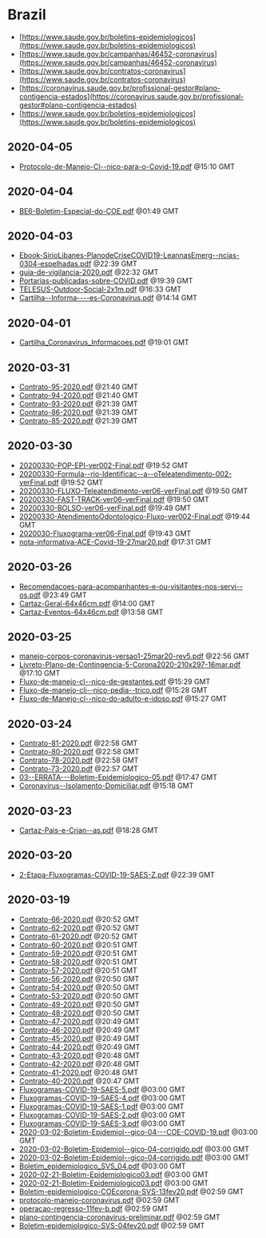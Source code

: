 # Brazil

* [https://www.saude.gov.br/boletins-epidemiologicos](https://www.saude.gov.br/boletins-epidemiologicos)
* [https://www.saude.gov.br/campanhas/46452-coronavirus](https://www.saude.gov.br/campanhas/46452-coronavirus)
* [https://www.saude.gov.br/contratos-coronavirus](https://www.saude.gov.br/contratos-coronavirus)
* [https://coronavirus.saude.gov.br/profissional-gestor#plano-contigencia-estados](https://coronavirus.saude.gov.br/profissional-gestor#plano-contigencia-estados)
* [https://www.saude.gov.br/boletins-epidemiologicos](https://www.saude.gov.br/boletins-epidemiologicos)


## 2020-04-05

* [Protocolo-de-Manejo-Cl--nico-para-o-Covid-19.pdf](5c84229ad93b947be3b04acb94a39ffdcfcc1fe0/file.pdf) @15:10 GMT

## 2020-04-04

* [BE6-Boletim-Especial-do-COE.pdf](6877093ca93bec23d495f37470637cb1b719948d/file.pdf) @01:49 GMT

## 2020-04-03

* [Ebook-SirioLibanes-PlanodeCriseCOVID19-LeannasEmerg--ncias-0304-espelhadas.pdf](a24f6562af490a0a59734be884353a777fb60566/file.pdf) @22:39 GMT
* [guia-de-vigilancia-2020.pdf](def3a122572694a63d7b94ebd13a5bf4dff9bd55/file.pdf) @22:32 GMT
* [Portarias-publicadas-sobre-COVID.pdf](70c7b149e0097733794d079a21034f3f5b5b2a27/file.pdf) @19:39 GMT
* [TELESUS-Outdoor-Social-2x1m.pdf](13f3bdd6992f7f2c181b148b096e499d35178601/file.pdf) @16:33 GMT
* [Cartilha--Informa----es-Coronavirus.pdf](95a623ece8653be2489f70ae0f291031edde70c9/file.pdf) @14:14 GMT

## 2020-04-01

* [Cartilha\_Coronavirus\_Informacoes.pdf](1734cb3df892e193df03f7c90f27bd873a667e56/file.pdf) @19:01 GMT

## 2020-03-31

* [Contrato-95-2020.pdf](8f00b1ac3f5e34d99eceb9f0179b7edd0c8a48d9/file.pdf) @21:40 GMT
* [Contrato-94-2020.pdf](37606c63ef59de911078e3e30e615355838bbc58/file.pdf) @21:40 GMT
* [Contrato-93-2020.pdf](b8ed2d77459f13c58d0c34ea426fea34fce74ded/file.pdf) @21:39 GMT
* [Contrato-86-2020.pdf](c663735c6a7af34f7a0d62c752129bc9ca37d8d3/file.pdf) @21:39 GMT
* [Contrato-85-2020.pdf](e7dd6731fab2496372f393ebade0b26cb598f12b/file.pdf) @21:39 GMT

## 2020-03-30

* [20200330-POP-EPI-ver002-Final.pdf](0fa1a0e718b3f12b64544773bb45e3fe0c837eba/file.pdf) @19:52 GMT
* [20200330-Formula--rio-Identificac--a--oTeleatendimento-002-verFinal.pdf](1b263120228ca9874d08311c2b0e46fd2086f044/file.pdf) @19:52 GMT
* [20200330-FLUXO-Teleatendimento-ver06-verFinal.pdf](814ce27d0d0c7af905427b4aeb531bc0590d18ce/file.pdf) @19:50 GMT
* [20200330-FAST-TRACK-ver06-verFinal.pdf](e864b43af777180afc0c46b54917c49961cf53b7/file.pdf) @19:50 GMT
* [20200330-BOLSO-ver06-verFinal.pdf](bb183eb2708dc527f3d1616df3d7f29d61b55d50/file.pdf) @19:49 GMT
* [20200330-AtendimentoOdontologico-Fluxo-ver002-Final.pdf](4a223391cdf115da6717a6b8e61990c8dc60346a/file.pdf) @19:44 GMT
* [2020030-Fluxograma-ver06-Final.pdf](78b93c1fbd2941b80c4f1796d000e8d13e3e6019/file.pdf) @19:43 GMT
* [nota-informativa-ACE-Covid-19-27mar20.pdf](8be3786d3665de387337b4976bbb6376eefbee1a/file.pdf) @17:31 GMT

## 2020-03-26

* [Recomendacoes-para-acompanhantes-e-ou-visitantes-nos-servi--os.pdf](e19209466568bba70eba86f8988ee87808b4c217/file.pdf) @23:49 GMT
* [Cartaz-Geral-64x46cm.pdf](ac36b169b915bce2e0ede4ab2ae75e17352058e7/file.pdf) @14:00 GMT
* [Cartaz-Eventos-64x46cm.pdf](9b7c5135402ee794ebcb87d1d66edab82877340e/file.pdf) @13:58 GMT

## 2020-03-25

* [manejo-corpos-coronavirus-versao1-25mar20-rev5.pdf](b83668b209c5b33dc90c1baf4d11294b6991b1b8/file.pdf) @22:56 GMT
* [Livreto-Plano-de-Contingencia-5-Corona2020-210x297-16mar.pdf](cee7ebbd91ebff373d98c2b51c5e6245a71f6951/file.pdf) @17:10 GMT
* [Fluxo-de-manejo-cl--nico-de-gestantes.pdf](747873594c5f7c0bd195c53cbeff87bfd1c03fb7/file.pdf) @15:29 GMT
* [Fluxo-de-manejo-cli--nico-pedia--trico.pdf](f4dc5d83fdb1f3b7767c389dedd8627092dbf72c/file.pdf) @15:28 GMT
* [Fluxo-de-Manejo-cl--nico-do-adulto-e-idoso.pdf](e2bb0293551cd9e521c6e19b7f109004e43b0b4b/file.pdf) @15:27 GMT

## 2020-03-24

* [Contrato-81-2020.pdf](ab76997bae9335699ad75484fb94fb2711e5c0f8/file.pdf) @22:58 GMT
* [Contrato-80-2020.pdf](11ff90824d368aac5e9a5fcc1e9d5234a9f7a282/file.pdf) @22:58 GMT
* [Contrato-78-2020.pdf](59d945e548bdda742ebb5c19c22e70dab67d3c6d/file.pdf) @22:58 GMT
* [Contrato-73-2020.pdf](8d728991f0dd5fdc6679d84cc2c894b77d7c3a82/file.pdf) @22:57 GMT
* [03--ERRATA---Boletim-Epidemiologico-05.pdf](e50de18594922aedb896573e27cb4b52e4e7792c/file.pdf) @17:47 GMT
* [Coronavirus--Isolamento-Domiciliar.pdf](a3cb3a4d983329874ceb5991adba5bbbbb755743/file.pdf) @15:18 GMT

## 2020-03-23

* [Cartaz-Pais-e-Crian--as.pdf](492de054a4d81b364916d661ba7eb5f474966cfc/file.pdf) @18:28 GMT

## 2020-03-20

* [2-Etapa-Fluxogramas-COVID-19-SAES-Z.pdf](de3f23c3a4292b2a48eee4c7725c61123b3018f9/file.pdf) @22:39 GMT

## 2020-03-19

* [Contrato-66-2020.pdf](688e8c775e60d9ea5392c25936a23b50d2981ff9/file.pdf) @20:52 GMT
* [Contrato-62-2020.pdf](63a836726a50eee50a3f0c4e55992251fc043204/file.pdf) @20:52 GMT
* [Contrato-61-2020.pdf](8ab2429537ef7bbf933fac8be589ef6aeeb690f7/file.pdf) @20:52 GMT
* [Contrato-60-2020.pdf](6ab7b508d9a064af8d7e8e8ee516cdf80c2a6f56/file.pdf) @20:51 GMT
* [Contrato-59-2020.pdf](60add15f30ead345622b3b8ee7aa4a917bf5ec11/file.pdf) @20:51 GMT
* [Contrato-58-2020.pdf](7718bc60ad63600b26c585c72c0f041cc1afad13/file.pdf) @20:51 GMT
* [Contrato-57-2020.pdf](15c0d081433ecaea53196720eea22beabbbcd433/file.pdf) @20:51 GMT
* [Contrato-56-2020.pdf](5849e3ca7cc4730715f7e41cd2ec8c9b7cc9b424/file.pdf) @20:50 GMT
* [Contrato-54-2020.pdf](14ecdf6b804d3455dcba86c471a3b95e78fa8008/file.pdf) @20:50 GMT
* [Contrato-53-2020.pdf](5b13860ba796ef2f315f5a8515c43e04c75b56ae/file.pdf) @20:50 GMT
* [Contrato-49-2020.pdf](ed7086ee57a93cdbbba37af15d6207ebdc270ca2/file.pdf) @20:50 GMT
* [Contrato-48-2020.pdf](b9da0f385a55517149ae66d702d0560d705ebdf7/file.pdf) @20:50 GMT
* [Contrato-47-2020.pdf](bbbf21d445b9473d2f1af4af274fa6a408a4a6ac/file.pdf) @20:49 GMT
* [Contrato-46-2020.pdf](9a112a15a067e79a60c4bb219f1b61f5363d9295/file.pdf) @20:49 GMT
* [Contrato-45-2020.pdf](7ad3002f71714ae92c9c74a8cf588fded88c879b/file.pdf) @20:49 GMT
* [Contrato-44-2020.pdf](7cdff5fe304df2fa3131a13c5912793d05268691/file.pdf) @20:49 GMT
* [Contrato-43-2020.pdf](10e17b555165c6b4a6dcbe7624c9277e70ccb664/file.pdf) @20:48 GMT
* [Contrato-42-2020.pdf](a3e168a7a65586a6024f11e42dc4959a22c39bf6/file.pdf) @20:48 GMT
* [Contrato-41-2020.pdf](81373796c23089806490a84c1d938462809d269c/file.pdf) @20:48 GMT
* [Contrato-40-2020.pdf](235adf64d9a0ed6af41b695fd3e1fd3c01aeb8de/file.pdf) @20:47 GMT
* [Fluxogramas-COVID-19-SAES-5.pdf](12da41965296446327cb768a46ebbe326eeba17f/file.pdf) @03:00 GMT
* [Fluxogramas-COVID-19-SAES-4.pdf](6f588147b422a897fff75061144662c8fd64ce36/file.pdf) @03:00 GMT
* [Fluxogramas-COVID-19-SAES-1.pdf](e899e3fe03e290067f9852c825cabca1a53d5e81/file.pdf) @03:00 GMT
* [Fluxogramas-COVID-19-SAES-2.pdf](53ad952c40de6e9baee1759b218b9ffa6e1c8d4b/file.pdf) @03:00 GMT
* [Fluxogramas-COVID-19-SAES-3.pdf](7c43f1cd84e287a00b245f8acbdc9b2c4555a3a1/file.pdf) @03:00 GMT
* [2020-03-02-Boletim-Epidemiol--gico-04---COE-COVID-19.pdf](7145ee40d26397e6f0645f1a811ac1fd087caece/file.pdf) @03:00 GMT
* [2020-03-02-Boletim-Epidemiol--gico-04-corrigido.pdf](a0fd35eac4c8644a93c2dfc3204d31c6d1668e02/file.pdf) @03:00 GMT
* [2020-03-02-Boletim-Epidemiol--gico-04-corrigido.pdf](d8885b9255f53d428c424e146ef92d4e2575acaa/file.pdf) @03:00 GMT
* [Boletim\_epidemiologico\_SVS\_04.pdf](e1c551602e050c806b6febf0ee083954e6104556/file.pdf) @03:00 GMT
* [2020-02-21-Boletim-Epidemiologico03.pdf](2fb028a10a3cbc069fda3209c787c05ae1081448/file.pdf) @03:00 GMT
* [2020-02-21-Boletim-Epidemiologico03.pdf](f03ac436240c5bb014e0016178a5b4ee3960c498/file.pdf) @03:00 GMT
* [Boletim-epidemiologico-COEcorona-SVS-13fev20.pdf](ea34fdfb40c665f6e3387d7515c2a8866a2af2a4/file.pdf) @02:59 GMT
* [protocolo-manejo-coronavirus.pdf](9e46e4b3a33c4ee91a3c65d3304587e7022b2806/file.pdf) @02:59 GMT
* [operacao-regresso-11fev-b.pdf](2920849d5c379414d14bcf2e78235afdd3dff40b/file.pdf) @02:59 GMT
* [plano-contingencia-coronavirus-preliminar.pdf](2ee7501857fc8a524a2425ed0037b9750e6b1410/file.pdf) @02:59 GMT
* [Boletim-epidemiologico-SVS-04fev20.pdf](73a2b51f2440daa938f189fe9b819180a19bb5a8/file.pdf) @02:59 GMT
